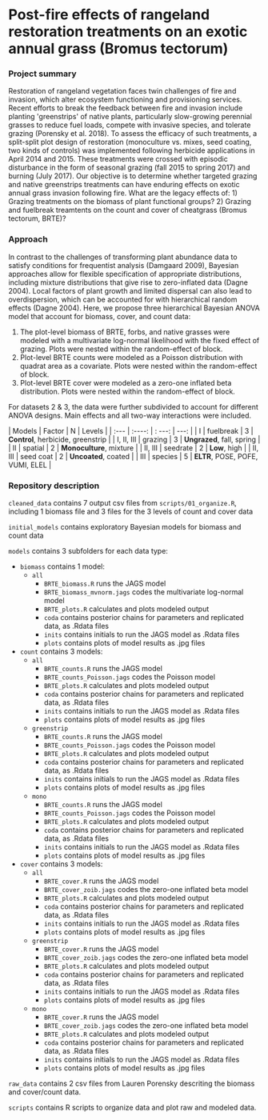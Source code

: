 # Post-fire effects of rangeland restoration treatments on an exotic annual grass (Bromus tectorum)

### Project summary
Restoration of rangeland vegetation faces twin challenges of fire and invasion, which alter ecosystem functioning and provisioning services. Recent efforts to break the feedback between fire and invasion include planting 'greenstrips' of native plants, particularly slow-growing perennial grasses to reduce fuel loads, compete with invasive species, and tolerate grazing (Porensky et al. 2018). To assess the efficacy of such treatments, a split-split plot design of restoration (monoculture vs. mixes, seed coating, two kinds of controls) was implemented following herbicide applications in April 2014 and 2015. These treatments were crossed with episodic disturbance in the form of seasonal grazing (fall 2015 to spring 2017) and burning (July 2017). Our objective is to determine whether targeted grazing and native greenstrips treatments can have enduring effects on exotic annual grass invasion following fire. What are the legacy effects of: 1) Grazing treatments on the biomass of plant functional groups? 2) Grazing and fuelbreak treamtents on the count and cover of cheatgrass (Bromus tectorum, BRTE)?

### Approach

In contrast to the challenges of transforming plant abundance data to satisfy conditions for frequentist analysis (Damgaard 2009), Bayesian approaches allow for flexible specification of appropriate distributions, including mixture distributions that give rise to zero-inflated data (Dagne 2004). Local factors of plant growth and limited dispersal can also lead to overdispersion, which can be accounted for with hierarchical random effects (Dagne 2004). Here, we propose three hierarchical Bayesian ANOVA model that account for biomass, cover, and count data:
1) The plot-level biomass of BRTE, forbs, and native grasses were modeled with a multivariate log-normal likelihood with the fixed effect of grazing. Plots were nested within the random-effect of block. 
2) Plot-level BRTE counts were modeled as a Poisson distribution with quadrat area as a covariate. Plots were nested within the random-effect of block. 
3) Plot-level BRTE cover were modeled as a zero-one inflated beta distribution. 
Plots were nested within the random-effect of block.

For datasets 2 & 3, the data were further subdivided to account for different ANOVA designs. Main effects and all two-way interactions were included. 

| Models      | Factor | N   | Levels |
| :---        |    :----:   |     : ---: |      ---: |
| I      | fuelbreak       | 3   | **Control**, herbicide, greenstrip |
| I, II, III      | grazing       | 3   | **Ungrazed**, fall, spring |
| II      | spatial       | 2   | **Monoculture**, mixture |
| II, III      | seedrate       | 2   | **Low**, high |
| II, III      | seed coat       | 2   | **Uncoated**, coated |
| III    | species       | 5   | **ELTR**, POSE, POFE, VUMI, ELEL |

### Repository description
`cleaned_data` contains 7 output csv files from `scripts/01_organize.R`, including 1 biomass file and 3 files for the 3 levels of count and cover data

`initial_models` contains exploratory Bayesian models for biomass and count data

`models` contains 3 subfolders for each data type:
  - `biomass` contains 1 model:
    - `all`
      - `BRTE_biomass.R` runs the JAGS model
      - `BRTE_biomass_mvnorm.jags` codes the multivariate log-normal model
      - `BRTE_plots.R` calculates and plots modeled output
      - `coda` contains posterior chains for parameters and replicated data, as .Rdata files 
      - `inits` contains initials to run the JAGS model as .Rdata files 
      - `plots` contains plots of model results as .jpg files
  - `count` contains 3 models:
    - `all`
      - `BRTE_counts.R` runs the JAGS model
      - `BRTE_counts_Poisson.jags` codes the Poisson model
      - `BRTE_plots.R` calculates and plots modeled output
      - `coda` contains posterior chains for parameters and replicated data, as .Rdata files 
      - `inits` contains initials to run the JAGS model as .Rdata files 
      - `plots` contains plots of model results as .jpg files
    - `greenstrip`
      - `BRTE_counts.R` runs the JAGS model
      - `BRTE_counts_Poisson.jags` codes the Poisson model
      - `BRTE_plots.R` calculates and plots modeled output
      - `coda` contains posterior chains for parameters and replicated data, as .Rdata files 
      - `inits` contains initials to run the JAGS model as .Rdata files 
      - `plots` contains plots of model results as .jpg files
    - `mono`
      - `BRTE_counts.R` runs the JAGS model
      - `BRTE_counts_Poisson.jags` codes the Poisson model
      - `BRTE_plots.R` calculates and plots modeled output
      - `coda` contains posterior chains for parameters and replicated data, as .Rdata files 
      - `inits` contains initials to run the JAGS model as .Rdata files 
      - `plots` contains plots of model results as .jpg files
  - `cover` contains 3 models:
    - `all`
      - `BRTE_cover.R` runs the JAGS model
      - `BRTE_cover_zoib.jags` codes the zero-one inflated beta model
      - `BRTE_plots.R` calculates and plots modeled output
      - `coda` contains posterior chains for parameters and replicated data, as .Rdata files 
      - `inits` contains initials to run the JAGS model as .Rdata files 
      - `plots` contains plots of model results as .jpg files
    - `greenstrip`
      - `BRTE_cover.R` runs the JAGS model
      - `BRTE_cover_zoib.jags` codes the zero-one inflated beta model
      - `BRTE_plots.R` calculates and plots modeled output
      - `coda` contains posterior chains for parameters and replicated data, as .Rdata files 
      - `inits` contains initials to run the JAGS model as .Rdata files 
      - `plots` contains plots of model results as .jpg files
    - `mono`
      - `BRTE_cover.R` runs the JAGS model
      - `BRTE_cover_zoib.jags` codes the zero-one inflated beta model
      - `BRTE_plots.R` calculates and plots modeled output
      - `coda` contains posterior chains for parameters and replicated data, as .Rdata files 
      - `inits` contains initials to run the JAGS model as .Rdata files 
      - `plots` contains plots of model results as .jpg files
  

`raw_data` contains 2 csv files from Lauren Porensky descriting the biomass and cover/count data. 

`scripts` contains R scripts to organize data and plot raw and modeled data. 
